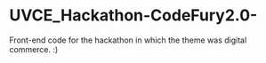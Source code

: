 # UVCE_Hackathon-CodeFury2.0-
Front-end code for the hackathon in which the theme was digital commerce. :)
